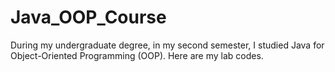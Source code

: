 # Java_OOP_Course
During my undergraduate degree, in my second semester, I studied Java for Object-Oriented Programming (OOP). Here are my lab codes.
